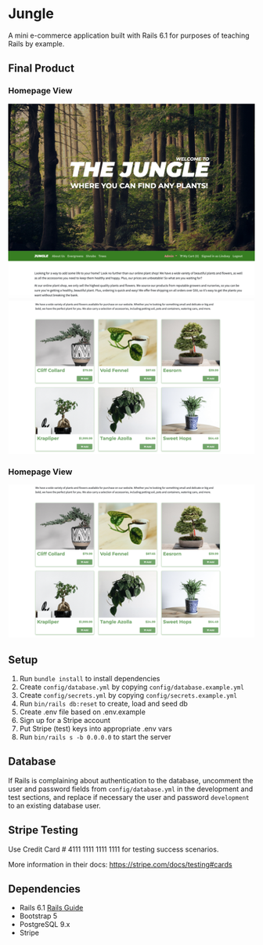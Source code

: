 # Jungle

A mini e-commerce application built with Rails 6.1 for purposes of teaching Rails by example.

## Final Product

### Homepage View
!["Screenshot of homepage view"](https://github.com/lindseyogilvie/jungle/blob/master/docs/homepage_1.png?raw=true)
!["Screenshot of homepage view"](https://github.com/lindseyogilvie/jungle/blob/master/docs/homepage_2.png?raw=true)

### Homepage View
!["Screenshot of homepage view"](https://github.com/lindseyogilvie/jungle/blob/master/docs/homepage_2.png?raw=true)

## Setup

1. Run `bundle install` to install dependencies
2. Create `config/database.yml` by copying `config/database.example.yml`
3. Create `config/secrets.yml` by copying `config/secrets.example.yml`
4. Run `bin/rails db:reset` to create, load and seed db
5. Create .env file based on .env.example
6. Sign up for a Stripe account
7. Put Stripe (test) keys into appropriate .env vars
8. Run `bin/rails s -b 0.0.0.0` to start the server

## Database

If Rails is complaining about authentication to the database, uncomment the user and password fields from `config/database.yml` in the development and test sections, and replace if necessary the user and password `development` to an existing database user.

## Stripe Testing

Use Credit Card # 4111 1111 1111 1111 for testing success scenarios.

More information in their docs: <https://stripe.com/docs/testing#cards>

## Dependencies

- Rails 6.1 [Rails Guide](http://guides.rubyonrails.org/v6.1/)
- Bootstrap 5
- PostgreSQL 9.x
- Stripe
